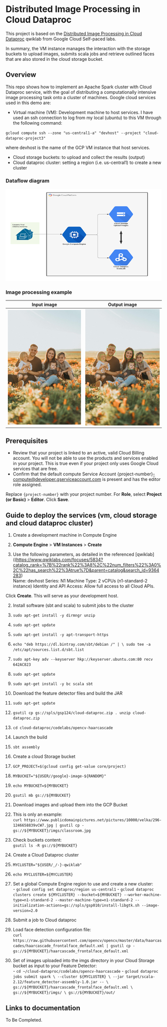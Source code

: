 # Distributed Image Processing in Cloud Dataproc
This project is based on the [Distributed Image Processing in Cloud Dataproc](https://www.qwiklabs.com/focuses/5834?catalog_rank=%7B%22rank%22%3A8%2C%22num_filters%22%3A0%2C%22has_search%22%3Atrue%7D&parent=catalog&search_id=9364283) qwiklab from Google Cloud Self-paced labs.

In summary, the VM instance manages the interaction with the storage buckets to upload images, submits scala jobs and retrieve outlined faces that are also stored in the cloud storage bucket.


## Overview
This repo shows how to implement an Apache Spark cluster with Cloud Dataproc service, with the goal of distributing a computationally intensive image processing task onto a cluster of machines. Google cloud services used in this demo are:

- Virtual machine (VM): Development machine to host services. I have used an ssh connection to log from my local (ubuntu) to this VM through the following command:

`gcloud compute ssh --zone "us-central1-a" "devhost" --project "cloud-dataproc-project3"`

 where devhost is the name of the GCP VM instance that host services.

- Cloud storage buckets: to upload and collect the results (output)
- Cloud dataproc cluster: setting a region (i.e. us-central1) to create a new cluster


### Dataflow diagram
![](img_files/GCP_dataproc.png)


### Image processing example
Input image             |  Output image
:-------------------------:|:-------------------------:
![](img_files/family_photo.jpeg)  |  ![](img_files/out_family_photo.jpeg)


## Prerequisites

- Review that your project is linked to an active, valid Cloud Billing account. You will not be able to use the products and services enabled in your project. This is true even if your project only uses Google Cloud services that are free.
- Confirm that the default compute Service Account {project-number}-compute@developer.gserviceaccount.com is present and has the editor role assigned.

Replace `{project-number}` with your project number.
For **Role**, select **Project (or Basic)** > **Editor**. Click **Save**.

## Guide to deploy the services (vm, cloud storage and cloud dataproc cluster)

1. Create a development machine in Compute Engine

  1. **Compute Engine** > **VM Instances** > **Create**
  1. Use the following parameters, as detailed in the referenced [qwiklab]((https://www.qwiklabs.com/focuses/5834?catalog_rank=%7B%22rank%22%3A8%2C%22num_filters%22%3A0%2C%22has_search%22%3Atrue%7D&parent=catalog&search_id=9364283)  
    Name: devhost
    Series: N1
    Machine Type: 2 vCPUs (n1-standard-2 instance)
    Identity and API Access: Allow full access to all Cloud APIs.

Click **Create**. This will serve as your development host.

2. Install software (sbt and scala) to submit jobs to the cluster

  1. `sudo apt-get install -y dirmngr unzip`
  1. `sudo apt-get update`
  1. `sudo apt-get install -y apt-transport-https`
  1. `echo "deb https://dl.bintray.com/sbt/debian /" | \
       sudo tee -a /etc/apt/sources.list.d/sbt.list`
  1. `sudo apt-key adv --keyserver hkp://keyserver.ubuntu.com:80 recv 642AC823`
  1. `sudo apt-get update`
  1. `sudo apt-get install -y bc scala sbt`

3. Download the feature detector files and build the JAR

  1. `sudo apt-get update`
  2. `gsutil cp gs://spls/gsp124/cloud-dataproc.zip .
     unzip cloud-dataproc.zip`
  3. `cd cloud-dataproc/codelabs/opencv-haarcascade`

4. Launch the build

  1. `sbt assembly`

5. Create a cloud Storage bucket

  1. `GCP_PROJECT=$(gcloud config get-value core/project)`
  1. `MYBUCKET="${USER//google}-image-${RANDOM}"`
  1. `echo MYBUCKET=${MYBUCKET}`
  1. `gsutil mb gs://${MYBUCKET}`

6. Download images and upload them into the GCP Bucket

  1. This is only an example:  
    `curl https://www.publicdomainpictures.net/pictures/10000/velka/296-1246658839vCW7.jpg | gsutil cp - gs://${MYBUCKET}/imgs/classroom.jpg`
  1. Check buckets content:  
    `gsutil ls -R gs://${MYBUCKET}`

7. Create a Cloud Dataproc cluster

  1. `MYCLUSTER="${USER/_/-}-qwiklab"`
  1. `echo MYCLUSTER=${MYCLUSTER}`
  1. Set a global Compute Engine region to use and create a new cluster:  
    - `gcloud config set dataproc/region us-central1`
    - `gcloud dataproc clusters create ${MYCLUSTER} --bucket=${MYBUCKET} --worker-machine-type=n1-standard-2 --master-machine-type=n1-standard-2 --initialization-actions=gs://spls/gsp010/install-libgtk.sh --image-version=2.0`  

8. Submit a job to Cloud dataproc  

  1. Load face detection configuration file:  
  `curl https://raw.githubusercontent.com/opencv/opencv/master/data/haarcascades/haarcascade_frontalface_default.xml | gsutil cp - gs://${MYBUCKET}/haarcascade_frontalface_default.xml`
  1. Set of images uploaded into the imgs directory in your Cloud Storage bucket as input to your Feature Detector:  
    - `cd ~/cloud-dataproc/codelabs/opencv-haarcascade`
    - `gcloud dataproc jobs submit spark \
    --cluster ${MYCLUSTER} \
    --jar target/scala-2.12/feature_detector-assembly-1.0.jar -- \
    gs://${MYBUCKET}/haarcascade_frontalface_default.xml \
    gs://${MYBUCKET}/imgs/ \
    gs://${MYBUCKET}/out/`

## Links to documentation

To Be Completed.
